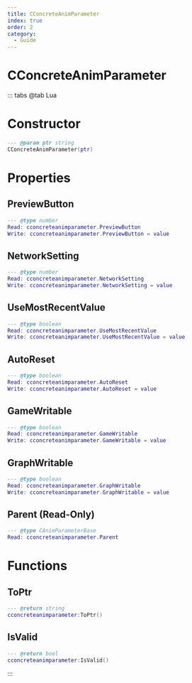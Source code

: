 ```yaml
---
title: CConcreteAnimParameter
index: true
order: 2
category:
  - Guide
---
```


# CConcreteAnimParameter

::: tabs
@tab Lua
# Constructor
```lua
--- @param ptr string
CConcreteAnimParameter(ptr)
```
# Properties
## PreviewButton 
```lua
--- @type number
Read: cconcreteanimparameter.PreviewButton
Write: cconcreteanimparameter.PreviewButton = value
```
## NetworkSetting 
```lua
--- @type number
Read: cconcreteanimparameter.NetworkSetting
Write: cconcreteanimparameter.NetworkSetting = value
```
## UseMostRecentValue 
```lua
--- @type boolean
Read: cconcreteanimparameter.UseMostRecentValue
Write: cconcreteanimparameter.UseMostRecentValue = value
```
## AutoReset 
```lua
--- @type boolean
Read: cconcreteanimparameter.AutoReset
Write: cconcreteanimparameter.AutoReset = value
```
## GameWritable 
```lua
--- @type boolean
Read: cconcreteanimparameter.GameWritable
Write: cconcreteanimparameter.GameWritable = value
```
## GraphWritable 
```lua
--- @type boolean
Read: cconcreteanimparameter.GraphWritable
Write: cconcreteanimparameter.GraphWritable = value
```
## Parent (Read-Only)
```lua
--- @type CAnimParameterBase
Read: cconcreteanimparameter.Parent
```
# Functions
## ToPtr
```lua
--- @return string
cconcreteanimparameter:ToPtr()
```
## IsValid
```lua
--- @return bool
cconcreteanimparameter:IsValid()
```

:::
